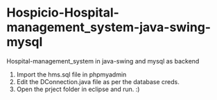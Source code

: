 # Hospicio-Hospital-management_system-java-swing-mysql
Hospital-management_system in java-swing and mysql as backend

1. Import the hms.sql file in phpmyadmin
2. Edit the DConnection.java file as per the database creds.
3. Open the prject folder in eclipse and run. :)
